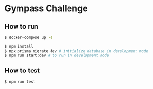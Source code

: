 # Gympass Challenge

## How to run

```bash
$ docker-compose up -d

$ npm install
$ npx prisma migrate dev # initialize database in development mode
$ npm run start:dev # to run in development mode
```

## How to test

```bash
$ npm run test
```
